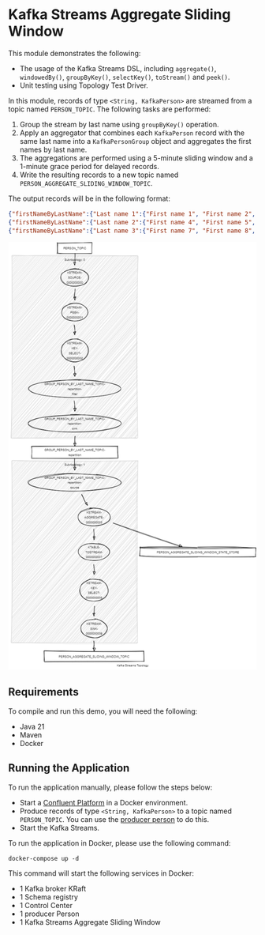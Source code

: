# Kafka Streams Aggregate Sliding Window

This module demonstrates the following:

- The usage of the Kafka Streams DSL, including `aggregate()`, `windowedBy()`, `groupByKey()`, `selectKey()`, `toStream()` and `peek()`.
- Unit testing using Topology Test Driver.

In this module, records of type `<String, KafkaPerson>` are streamed from a topic named `PERSON_TOPIC`.
The following tasks are performed:

1. Group the stream by last name using `groupByKey()` operation.
2. Apply an aggregator that combines each `KafkaPerson` record with the same last name into a `KafkaPersonGroup` object
   and aggregates the first names by last name.
3. The aggregations are performed using a 5-minute sliding window and a 1-minute grace period for delayed records.
4. Write the resulting records to a new topic named `PERSON_AGGREGATE_SLIDING_WINDOW_TOPIC`.

The output records will be in the following format:

```json
{"firstNameByLastName":{"Last name 1":{"First name 1", "First name 2", "First name 3"}}}
{"firstNameByLastName":{"Last name 2":{"First name 4", "First name 5", "First name 6"}}}
{"firstNameByLastName":{"Last name 3":{"First name 7", "First name 8", "First name 9"}}}
```

![topology.png](topology.png)

## Requirements

To compile and run this demo, you will need the following:

- Java 21
- Maven
- Docker

## Running the Application

To run the application manually, please follow the steps below:

- Start a [Confluent Platform](https://docs.confluent.io/platform/current/quickstart/ce-docker-quickstart.html#step-1-download-and-start-cp) in a Docker environment.
- Produce records of type `<String, KafkaPerson>` to a topic named `PERSON_TOPIC`. You can use the [producer person](../specific-producers/kafka-streams-producer-person) to do this.
- Start the Kafka Streams.

To run the application in Docker, please use the following command:

```console
docker-compose up -d
```

This command will start the following services in Docker:

- 1 Kafka broker KRaft
- 1 Schema registry
- 1 Control Center
- 1 producer Person
- 1 Kafka Streams Aggregate Sliding Window
